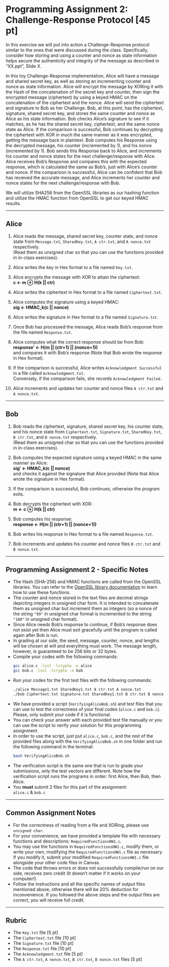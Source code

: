 # Programming Assignment 2: Challenge-Response Protocol [45 pt]

In this exercise we will put into action a Challenge-Response protocol similar to the ones that were discussed during
the class. Specifically, consider how storing and using a counter and nonce as state information helps secure the
authenticity and integrity of the message as described in “XX.ppt”, Slide X.

In this toy Challenge-Response implementation, Alice will have a message and shared secret key, as well as
storing an incrementing counter and nonce as state information. Alice will encrypt the message by XORing it with
the Hash of the concatenation of the secret key and counter, then sign the encrypted message (ciphertext) by using
a keyed HMAC on the concatenation of the ciphertext and the nonce. Alice will send the ciphertext and signature
to Bob as her Challenge. Bob, at this point, has the ciphertext, signature, shared secret key, and stores the same
counter and nonce as Alice as his state information. Bob checks Alice’s signature to see if it matches, as he has the
shared secret key, ciphertext, and the same nonce state as Alice. If the comparison is successful, Bob continues by
decrypting the ciphertext with XOR in much the same manner as it was encrypted, getting the message back in
plaintext. Bob computes his Response using the decrypted message, his counter (incremented by 1), and his nonce
(incremented by 1). Bob sends this Response back to Alice, and increments his counter and nonce states for the
next challenge/response with Alice. Alice receives Bob’s Response and compares this with the expected response,
which is calculated the same as Bob’s, just with Alice’s counter and nonce. If the comparison is successful, Alice can
be confident that Bob has received the accurate message, and Alice increments her counter and nonce states for the
next challenge/response with Bob.

We will utilize SHA256 from the OpenSSL libraries as our hashing function and utilize the HMAC function from
OpenSSL to get our keyed HMAC results.

---

## Alice

1. Alice reads the message, shared secret key, counter state, and nonce state from `Message.txt`, `SharedKey.txt`, `A ctr.txt`, and `A nonce.txt` respectively.  
   (Read them as unsigned char so that you can use the functions provided in in-class exercises).

2. Alice writes the key in Hex format to a file named `Key.txt`.

3. Alice encrypts the message with XOR to attain the ciphertext:  
   **c ← m ⊕ H(k || ctr)**

4. Alice writes the ciphertext in Hex format to a file named `Ciphertext.txt`.

5. Alice computes the signature using a keyed HMAC:  
   **sig ← HMAC_k(c || nonce)**

6. Alice writes the signature in Hex format to a file named `Signature.txt`.

7. Once Bob has processed the message, Alice reads Bob’s response from the file named `Response.txt`.

8. Alice computes what the correct response should be from Bob:  
   **response′ ← H(m || (ctr+1) || (nonce+1))**  
   and compares it with Bob’s response (Note that Bob wrote the response in Hex format).

9. If the comparison is successful, Alice writes `Acknowledgment Successful` in a file called `Acknowledgment.txt.`  
   Conversely, if the comparison fails, she records `Acknowledgment Failed.`

10. Alice increments and updates her counter and nonce files `A ctr.txt` and `A nonce.txt`.

---

## Bob

1. Bob reads the ciphertext, signature, shared secret key, his counter state, and his nonce state from `Ciphertext.txt`, `Signature.txt`, `SharedKey.txt`, `B ctr.txt`, and `B nonce.txt` respectively.  
   (Read them as unsigned char so that you can use the functions provided in in-class exercises).

2. Bob computes the expected signature using a keyed HMAC in the same manner as Alice:  
   **sig′ ← HMAC_k(c || nonce)**  
   and checks it against the signature that Alice provided (Note that Alice wrote the signature in Hex format).

3. If the comparison is successful, Bob continues, otherwise the program exits.

4. Bob decrypts the ciphertext with XOR:  
   **m ← c ⊕ H(k || ctr)**

5. Bob computes his response:  
   **response ← H(m || (ctr+1) || (nonce+1))**

6. Bob writes his response in Hex format to a file named `Response.txt`.

7. Bob increments and updates his counter and nonce files `B ctr.txt` and `B nonce.txt`.

---

## Programming Assignment 2 - Specific Notes

- The Hash (SHA-256) and HMAC functions are called from the OpenSSL libraries. You can refer to the [OpenSSL library documentation](https://www.openssl.org/docs/manmaster/man3/) to learn how to use these functions.
- The counter and nonce stored in the text files are decimal strings depicting integers in unsigned char form. It is intended to concatenate them as unsigned char but increment them as integers (so a nonce of the string `"99"` in unsigned char format is incremented to the string `"100"` in unsigned char format).
- Since Alice needs Bob’s response to continue, if Bob’s response does not exist yet then Alice must exit gracefully until the program is called again after Bob is run.
- In grading at our side, the seed, message, counter, nonce, and lengths will be chosen at will and everything must work. The message length, however, is guaranteed to be 256 bits or 32 bytes.
- Compile your codes with the following commands:  
  ```bash
  gcc alice.c -lssl -lcrypto -o alice
  gcc bob.c -lssl -lcrypto -o bob
  ```
- Run your codes for the first test files with the following commands:  
  ```bash
  ./alice Message1.txt SharedKey1.txt A ctr.txt A nonce.txt
  ./bob Ciphertext.txt Signature.txt SharedKey1.txt B ctr.txt B nonce.txt
  ```
- We have provided a script (`VerifyingAliceBob.sh`) and test files that you can use to test the correctness of your final codes (`alice.c` and `bob.c`). Please, only submit your code if it is functional.
- You can check your answer with each provided test file manually or you can use the script to verify your solution for this programming assignment.
- In order to use the script, just put `alice.c`, `bob.c`, and the rest of the provided files along with the `VerifyingAliceBob.sh` in one folder and run the following command in the terminal:  
  ```bash
  bash VerifyingAliceBob.sh
  ```
- The verification script is the same one that is run to grade your submissions, only the test vectors are different. Note how the verification script runs the programs in order: first Alice, then Bob, then Alice.
- You **must** submit 2 files for this part of the assignment:  
  `alice.c` & `bob.c`

---

## Common Assignment Notes

- For the correctness of reading from a file and XORing, please use `unsigned char`.
- For your convenience, we have provided a template file with necessary functions and descriptions: `RequiredFunctionsHW1.c`.
- You may use the functions in `RequiredFunctionsHW1.c`, modify them, or write your own, modifying the `RequiredFunctionsHW1.c` file as necessary. If you modify it, submit your modified `RequiredFunctionsHW1.c` file alongside your other code files in Canvas.
- The code that throws errors or does not successfully compile/run on our side, receives zero credit (It doesn’t matter if it works on your computer!).
- Follow the instructions and all the specific names of output files mentioned above, otherwise there will be 20% deduction for inconvenience. If you followed the above steps and the output files are correct, you will receive full credit.

---

## Rubric

- The `Key.txt` file [5 pt]
- The `Ciphertext.txt` file [10 pt]
- The `Signature.txt` file [10 pt]
- The `Response.txt` file [10 pt]
- The `Acknowledgment.txt` file [5 pt]
- The `A ctr.txt`, `A nonce.txt`, `B ctr.txt`, `B nonce.txt` files [5 pt]

